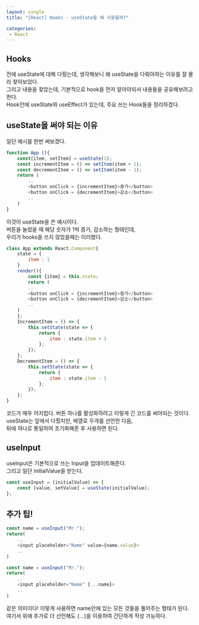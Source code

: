 ```yaml
---
layout: single
title: "[React] Hooks - useState을 왜 사용될까?"

categories:
 - React
---
```


## Hooks
전에 useState에 대해 다뤘는데, 생각해보니 왜 useState을 다뤄야하는 이유를 잘 몰라 찾아보았다. <br>
그리고 내용을 찾았는데, 기본적으로 hook을 먼저 알아야되서 내용들을 공유해보려고 한다. <br>
Hook안에 useState와 useEffect가 있는데, 주요 쓰는 Hook들을 정리하겠다. <br>

## useState을 써야 되는 이유
일단 예시를 한번 써보겠다. <br>
```javascript
function App (){
    const[item, setItem] = useState(1);
    const incrementItem = () => setItem(item + 1);
    const decrementItem = () => setItem(item - 1);
    return (
        ..
        <button onClick = {incrementItem}>증가</button>
        <button onClick = {decrementItem}>감소</button>
        ..
    )
}
```
이것이 useState을 쓴 예시이다. <br>
버튼을 눌렀을 때 해당 숫자가 1씩 증가, 감소하는 형태인데, <br>
우리가 hooks을 쓰지 않았을때는 이러했다. <br>

```javascript
class App extends React.Component{
    state = {
        item : 1
    }
    render(){
        const {item} = this.state;
        return (
        ..
        <button onClick = {incrementItem}>증가</button>
        <button onClick = {decrementItem}>감소</button>
        ..
    )
    };
    IncrementItem = () => {
        this.setState(state => {
            return {
                item : state.item + 1
            };
        });
    };
    DecrementItem = () => {
        this.setState(state => {
            return {
                item : state.item - 1
            };
        });
    };
}
```
코드가 매우 어지럽다. 버튼 하나를 활성화하려고 이렇게 긴 코드를 써야되는 것이다. <br>
useState는 앞에서 다뤘지만, 배열로 두개를 선언한 다음, <br>
뒤에 하나로 통일하여 초기화해준 후 사용하면 된다. <br>

## useInput
useInput은 기본적으로 쓰는 Input을 업데이트해준다. <br>
그리고 일단 initialValue을 받는다. <br>
```javascript
const useInput = (initialValue) => {
    const [value, setValue] = useState(initialValue);
};
```

## 추가 팁!
```javascript
const name = useInput("Mr.");
return(
    ..
    <input placeholder="Name" value={name.value}>
    ..
)
```

```javascript
const name = useInput("Mr.");
return(
    ..
    <input placeholder="Name" {...name}>
    ..
)
```
같은 의미이다! 이렇게 사용하면 name안에 있는 모든 것들을 풀어주는 형태가 된다. <br>
여기서 위에 추가로 더 선언해도 {...}을 이용하여 간단하게 작성 가능하다. <br>